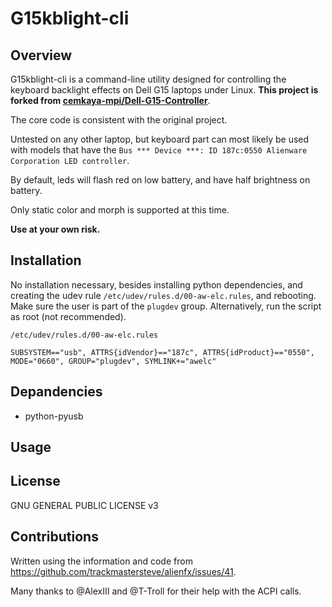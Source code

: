 # G15kblight-cli

## Overview
G15kblight-cli is a command-line utility designed for controlling the keyboard backlight effects on Dell G15 laptops under Linux. **This project is forked from [cemkaya-mpi/Dell-G15-Controller](https://github.com/cemkaya-mpi/Dell-G15-Controller)**.  

The core code is consistent with the original project.  

Untested on any other laptop, but keyboard part can most likely be used with models that have the ```Bus *** Device ***: ID 187c:0550 Alienware Corporation LED controller```. 

By default, leds will flash red on low battery, and have half brightness on battery.

Only static color and morph is supported at this time. 

**Use at your own risk.**

## Installation

No installation necessary, besides installing python dependencies, and creating the udev rule ```/etc/udev/rules.d/00-aw-elc.rules```, and rebooting. Make sure the user is part of the ```plugdev``` group. Alternatively, run the script as root (not recommended).

```
/etc/udev/rules.d/00-aw-elc.rules

SUBSYSTEM=="usb", ATTRS{idVendor}=="187c", ATTRS{idProduct}=="0550", MODE="0660", GROUP="plugdev", SYMLINK+="awelc"
```

## Depandencies

- python-pyusb

## Usage

## License
GNU GENERAL PUBLIC LICENSE v3

## Contributions
Written using the information and code from https://github.com/trackmastersteve/alienfx/issues/41. 

Many thanks to @AlexIII and @T-Troll for their help with the ACPI calls.


